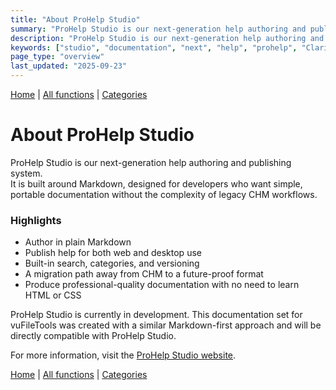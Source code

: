 ```yaml
---
title: "About ProHelp Studio"
summary: "ProHelp Studio is our next-generation help authoring and publishing system."
description: "ProHelp Studio is our next-generation help authoring and publishing system. It is built around Markdown, designed for developers who want simple, portable documentation without the complexity of legacy CHM workflows."
keywords: ["studio", "documentation", "next", "help", "prohelp", "Clarion", "publishing", "vuFileTools", "generation", "authoring", "about", "system"]
page_type: "overview"
last_updated: "2025-09-23"
---
```


[Home](../index.md) | [All functions](functions/index.md) | [Categories](categories/index.md)

# About ProHelp Studio

ProHelp Studio is our next-generation help authoring and publishing system.  
It is built around Markdown, designed for developers who want simple, portable documentation without the complexity of legacy CHM workflows.

### Highlights

- Author in plain Markdown  
- Publish help for both web and desktop use  
- Built-in search, categories, and versioning  
- A migration path away from CHM to a future-proof format  
- Produce professional-quality documentation with no need to learn HTML or CSS  

ProHelp Studio is currently in development. This documentation set for vuFileTools was created with a similar Markdown-first approach and will be directly compatible with ProHelp Studio.

For more information, visit the [ProHelp Studio website](https://prohelpstudio.com/).

[Home](../index.md) | [All functions](functions/index.md) | [Categories](categories/index.md)
